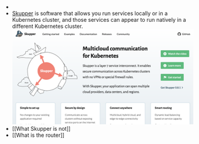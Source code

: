 
-
- [Skupper](https://skupper.io/) is software that allows you run services locally or in a Kubernetes cluster, and those services can appear to run natively in a different Kubernetes cluster.
  ![image.png](../assets/image_1639054095755_0.png)
- [[What Skupper is not]]
- [[What is the router]]